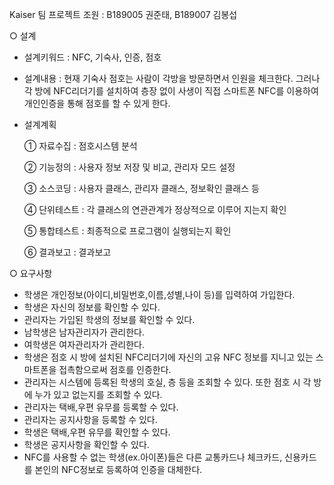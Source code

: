  Kaiser 팀 프로젝트
조원 : B189005 권준태, B189007 김봉섭

○ 설계
   - 설계키워드 : NFC, 기숙사, 인증, 점호
   
   - 설계내용 : 현재 기숙사 점호는 사람이 각방을 방문하면서 인원을 체크한다. 그러나 각 방에 NFC리더기를 설치하여 층장 없이 사생이 직접 스마트폰 NFC를 이용하여 개인인증을 통해 점호를 할 수 있게 한다.
   
   - 설계계획
   
     ① 자료수집 : 점호시스템 분석

     ② 기능정의 : 사용자 정보 저장 및 비교, 관리자 모드 설정
     
     ③ 소스코딩 : 사용자 클래스, 관리자 클래스, 정보확인 클래스 등
     
     ④ 단위테스트 : 각 클래스의 연관관계가 정상적으로 이루어 지는지 확인
     
     ⑤ 통합테스트 : 최종적으로 프로그램이 실행되는지 확인
     
     ⑥ 결과보고 : 결과보고

○ 요구사항
   - 학생은 개인정보(아이디,비밀번호,이름,성별,나이 등)를 입력하여 가입한다.
   - 학생은 자신의 정보를 확인할 수 있다.
   - 관리자는 가입된 학생의 정보를 확인할 수 있다.
   - 남학생은 남자관리자가 관리한다.
   - 여학생은 여자관리자가 관리한다.
   - 학생은 점호 시 방에 설치된 NFC리더기에 자신의 고유 NFC 정보를 지니고 있는 스마트폰을 접촉함으로써 점호를 인증한다. 
   - 관리자는 시스템에 등록된 학생의 호실, 층 등을 조회할 수 있다. 또한 점호 시 각 방에 누가 있고 없는지를 조회할 수 있다. 
   - 관리자는 택배,우편 유무를 등록할 수 있다.
   - 관리자는 공지사항을 등록할 수 있다.
   - 학생은 택배,우편 유무를 확인할 수 있다.
   - 학생은 공지사항을 확인할 수 있다.
   - NFC를 사용할 수 없는 학생(ex.아이폰)들은 다른 교통카드나 체크카드, 신용카드를 본인의 NFC정보로 등록하여 인증을 대체한다.
